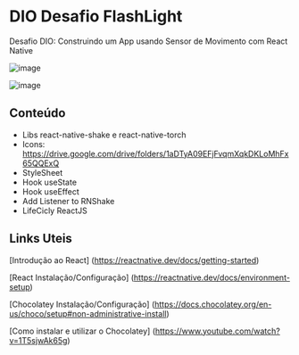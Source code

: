 # DIO Desafio FlashLight

Desafio DIO: Construindo um App usando Sensor de Movimento com React Native

![image](https://user-images.githubusercontent.com/71738582/175848952-e401f412-2c1b-4376-adc4-dffde0be74d7.png)

![image](https://user-images.githubusercontent.com/71738582/175848865-45946cbd-9798-43a6-a6f3-d086ba47a0ff.png)

## Conteúdo

- Libs react-native-shake e react-native-torch
- Icons: https://drive.google.com/drive/folders/1aDTyA09EFjFvqmXqkDKLoMhFx65QQExQ
- StyleSheet
- Hook useState
- Hook useEffect
- Add Listener to RNShake
- LifeCicly ReactJS

## Links Uteis

[Introdução ao React] (https://reactnative.dev/docs/getting-started)

[React Instalação/Configuração] (https://reactnative.dev/docs/environment-setup)

[Chocolatey Instalação/Configuração] (https://docs.chocolatey.org/en-us/choco/setup#non-administrative-install)

[Como instalar e utilizar o Chocolatey] (https://www.youtube.com/watch?v=1T5sjwAk65g)
